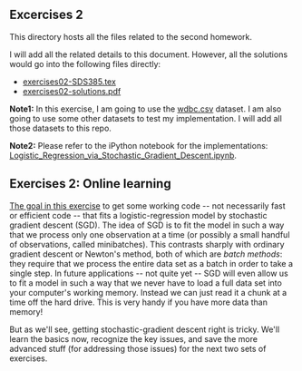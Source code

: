## Excercises 2 ##

This directory hosts all the files related to the second homework.

I will add all the related details to this document. However, all the solutions would go into the following files directly:
* [exercises02-SDS385.tex](exercises02-SDS385.tex)
* [exercises02-solutions.pdf](exercises02-solutions.pdf)

**Note1:**  In this exercise, I am going to use the [wdbc.csv](https://github.com/anvaribs/SDS385/tree/master/data/wdbc.csv) dataset. I am also going to use some other datasets to test my implementation. I will add all those datasets to this repo. 

**Note2:** Please refer to the iPython notebook for the implementations: [Logistic_Regression_via_Stochastic_Gradient_Descent.ipynb](src/Logistic_Regression_via_Stochastic_Gradient_Descent.ipynb).




## Exercises 2: Online learning

[The goal in this exercise](exercises02/exercises02-SDS385.pdf) to get some working code -- not necessarily fast or efficient code -- that fits a logistic-regression model by stochastic gradient descent (SGD).  The idea of SGD is to fit the model in such a way that we process only one observation at a time (or possibly a small handful of observations, called minibatches). This contrasts sharply with ordinary gradient descent or Newton's method, both of which are _batch methods_: they require that we process the entire data set as a batch in order to take a single step.  In future applications -- not quite yet -- SGD will even allow us to fit a model in such a way that we never have to load a full data set into your computer's working memory.  Instead we can just read it a chunk at a time off the hard drive.  This is very handy if you have more data than memory!

But as we'll see, getting stochastic-gradient descent right is tricky.  We'll learn the basics now, recognize the key issues, and save the more advanced stuff (for addressing those issues) for the next two sets of exercises.  

